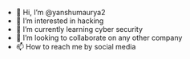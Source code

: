 - 👋 Hi, I’m @yanshumaurya2
- 👀 I’m interested in hacking
- 🌱 I’m currently learning cyber security
- 💞️ I’m looking to collaborate on any other company
- 📫 How to reach me by social media


<!---
yanshumaurya2/yanshumaurya2 is a ✨ special ✨ repository because its `README.md` (this file) appears on your GitHub profile.
You can click the Preview link to take a look at your changes.
--->

